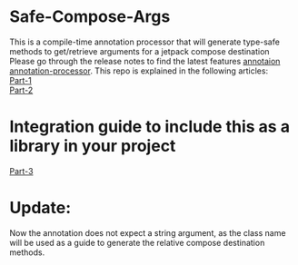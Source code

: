 # Safe-Compose-Args
This is a compile-time annotation processor that will generate type-safe methods to get/retrieve arguments for a jetpack compose destination Please go through the release notes to find the latest features [annotaion](https://github.com/dilrajsingh1997/safe-compose-args/blob/main/AnnotationReleaseNotes.md) [annotation-processor](https://github.com/dilrajsingh1997/safe-compose-args/blob/main/AnnotationProcessorReleaseNotes.md). This repo is explained in the following articles: 
<br />
[Part-1](https://proandroiddev.com/safe-compose-arguments-an-improved-way-to-navigate-in-jetpack-compose-95c84722eec2)
<br />
[Part-2](https://proandroiddev.com/safe-compose-arguments-an-improved-way-to-navigate-in-jetpack-compose-part-2-218a6ae7a027)
<br />
# Integration guide to include this as a library in your project
[Part-3](https://proandroiddev.com/safe-compose-arguments-an-improved-way-to-navigate-in-jetpack-compose-part-3-2e5ab79b9a05)
# Update:
Now the annotation does not expect a string argument, as the class name will be used as a guide to generate the relative compose destination methods.
